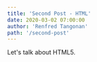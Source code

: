 ```yaml
---
title: 'Second Post - HTML'
date: 2020-03-02 07:00:00
author: 'Renfred Tangonan'
path: '/second-post'
---
```


Let's talk about HTML5.

